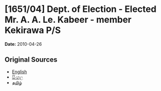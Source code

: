 # [1651/04] Dept. of Election - Elected Mr. A. A. Le. Kabeer - member Kekirawa P/S

**Date:** 2010-04-26

## Original Sources

- [English](https://documents.gov.lk/view/extra-gazettes/2010/4/1651-04_E.pdf)
- [සිංහල](https://documents.gov.lk/view/extra-gazettes/2010/4/1651-04_S.pdf)
- [தமிழ்](https://documents.gov.lk/view/extra-gazettes/2010/4/1651-04_T.pdf)
